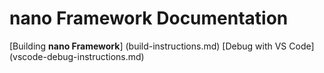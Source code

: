 # **nano Framework** Documentation

[Building **nano Framework**] (build-instructions.md)
[Debug with VS Code] (vscode-debug-instructions.md)
